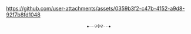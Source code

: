 
https://github.com/user-attachments/assets/0359b3f2-c47b-4152-a9d8-92f7b8fd1048


<p align="center"> •┈୨♱୧┈• 

<p align="center"> 

